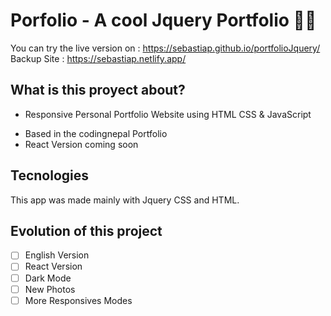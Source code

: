 # Porfolio - A cool Jquery Portfolio 👨‍💻
You can try the live version on : https://sebastiap.github.io/portfolioJquery/
Backup Site : https://sebastiap.netlify.app/

## What is this proyect about?
+ Responsive Personal Portfolio Website using HTML CSS & JavaScript
- Based in the codingnepal Portfolio
- React Version coming soon

## Tecnologies
This app was made mainly with Jquery CSS and HTML.

## Evolution of this project
- [ ] English Version
- [ ] React Version
- [ ] Dark Mode
- [ ] New Photos 
- [ ] More Responsives Modes

